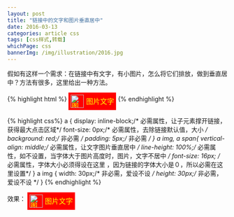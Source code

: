 ```yaml
---
layout: post
title: "链接中的文字和图片垂直居中"
date: 2016-03-13
categories: article css
tags: [css样式,转载]
whichPage: css
bannerImg: /img/illustration/2016.jpg
---
```


假如有这样一个需求：在链接中有文字，有小图片，怎么将它们排放，做到垂直居中？方法有很多，这里给出一种方法。


{% highlight html %}
<a id='my-link'>
    <img src='{{site.cloudSrc}}/img/common/favicon.jpg' alt='图片'>
    <span>图片文字</span>
<a/>
{% endhighlight %}

{% highlight css%}
a {
display: inline-block;/* 必需属性，让子元素撑开链接，获得最大点击区域*/
font-size: 0px;/* 必需属性，去除链接默认值，大小 */
background: red;/* 非必需 */
padding: 5px;/* 非必需 */
}
a img, a span{
vertical-align: middle;/* 必需属性，让文字图片垂直居中 */
line-height: 100%;/* 必需属性，如不设置，当字体大于图片高度时，图片，文字不居中 */
font-size: 16px; /* 必需属性，字体大小必须得设在这里 ，因为链接的字体大小是０，所以必需在这里设置*/
}
a img {
width: 30px;/* 非必需，爱设不设 */
height: 30px;/* 非必需，爱设不设 */
}
{% endhighlight %}

<style>
#my-link {
display: inline-block;/* 必需属性，让子元素撑开链接，获得最大点击区域*/
font-size: 0px;/* 必需属性，去除链接默认值，大小 */
background: red;/* 非必需 */
padding: 5px;/* 非必需 */
cursor: pointer;
}
#my-link img, #my-link span{
color: yellow;
vertical-align: middle;/* 必需属性，让文字图片垂直居中 */
line-height: 100%;/* 必需属性，如不设置，当字体大于图片高度时，图片，文字不居中 */
font-size: 16px; /* 必需属性，字体大小必须得设在这里 ，因为链接的字体大小是０，所以必需在这里设置*/
}
#my-link img {
display: inherit;
margin: 0 5px 0 0 ;
min-height: inherit;

width: 30px;/* 非必需，爱设不设 */
height: 30px;/* 非必需，爱设不设 */
}
</style>
效果：
<a id='my-link'>
    <img src='{{site.cloudSrc}}/img/common/favicon.jpg' alt='图片'>
    <span>图片文字</span>
<a/>